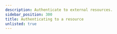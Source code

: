 ```yaml
---
description: Authenticate to external resources.
sidebar_position: 300
title: Authenticating to a resource
unlisted: true
---
```


